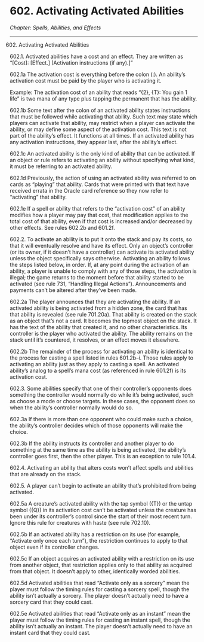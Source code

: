 # 602. Activating Activated Abilities

*Chapter: Spells, Abilities, and Effects*

---

602. Activating Activated Abilities



602.1. Activated abilities have a cost and an effect. They are written as “[Cost]: [Effect.] [Activation instructions (if any).]”



602.1a The activation cost is everything before the colon (:). An ability’s activation cost must be paid by the player who is activating it.

Example: The activation cost of an ability that reads “{2}, {T}: You gain 1 life” is two mana of any type plus tapping the permanent that has the ability.



602.1b Some text after the colon of an activated ability states instructions that must be followed while activating that ability. Such text may state which players can activate that ability, may restrict when a player can activate the ability, or may define some aspect of the activation cost. This text is not part of the ability’s effect. It functions at all times. If an activated ability has any activation instructions, they appear last, after the ability’s effect.



602.1c An activated ability is the only kind of ability that can be activated. If an object or rule refers to activating an ability without specifying what kind, it must be referring to an activated ability.



602.1d Previously, the action of using an activated ability was referred to on cards as “playing” that ability. Cards that were printed with that text have received errata in the Oracle card reference so they now refer to “activating” that ability.



602.1e If a spell or ability that refers to the “activation cost” of an ability modifies how a player may pay that cost, that modification applies to the total cost of that ability, even if that cost is increased and/or decreased by other effects. See rules 602.2b and 601.2f.



602.2. To activate an ability is to put it onto the stack and pay its costs, so that it will eventually resolve and have its effect. Only an object’s controller (or its owner, if it doesn’t have a controller) can activate its activated ability unless the object specifically says otherwise. Activating an ability follows the steps listed below, in order. If, at any point during the activation of an ability, a player is unable to comply with any of those steps, the activation is illegal; the game returns to the moment before that ability started to be activated (see rule 731, “Handling Illegal Actions”). Announcements and payments can’t be altered after they’ve been made.



602.2a The player announces that they are activating the ability. If an activated ability is being activated from a hidden zone, the card that has that ability is revealed (see rule 701.20a). That ability is created on the stack as an object that’s not a card. It becomes the topmost object on the stack. It has the text of the ability that created it, and no other characteristics. Its controller is the player who activated the ability. The ability remains on the stack until it’s countered, it resolves, or an effect moves it elsewhere.



602.2b The remainder of the process for activating an ability is identical to the process for casting a spell listed in rules 601.2b–i. Those rules apply to activating an ability just as they apply to casting a spell. An activated ability’s analog to a spell’s mana cost (as referenced in rule 601.2f) is its activation cost.



602.3. Some abilities specify that one of their controller’s opponents does something the controller would normally do while it’s being activated, such as choose a mode or choose targets. In these cases, the opponent does so when the ability’s controller normally would do so.



602.3a If there is more than one opponent who could make such a choice, the ability’s controller decides which of those opponents will make the choice.



602.3b If the ability instructs its controller and another player to do something at the same time as the ability is being activated, the ability’s controller goes first, then the other player. This is an exception to rule 101.4.



602.4. Activating an ability that alters costs won’t affect spells and abilities that are already on the stack.



602.5. A player can’t begin to activate an ability that’s prohibited from being activated.



602.5a A creature’s activated ability with the tap symbol ({T}) or the untap symbol ({Q}) in its activation cost can’t be activated unless the creature has been under its controller’s control since the start of their most recent turn. Ignore this rule for creatures with haste (see rule 702.10).



602.5b If an activated ability has a restriction on its use (for example, “Activate only once each turn”), the restriction continues to apply to that object even if its controller changes.



602.5c If an object acquires an activated ability with a restriction on its use from another object, that restriction applies only to that ability as acquired from that object. It doesn’t apply to other, identically worded abilities.



602.5d Activated abilities that read “Activate only as a sorcery” mean the player must follow the timing rules for casting a sorcery spell, though the ability isn’t actually a sorcery. The player doesn’t actually need to have a sorcery card that they could cast.



602.5e Activated abilities that read “Activate only as an instant” mean the player must follow the timing rules for casting an instant spell, though the ability isn’t actually an instant. The player doesn’t actually need to have an instant card that they could cast.


